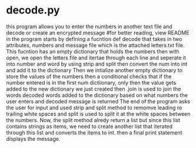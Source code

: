 # decode.py
this program allows you to enter the numbers in another text file and decode or create an encrypted message
#for better reading, view README in 
the program starts by defining a fucntion def decode that takes in two attributes, numbers and message file which is the attached letters.txt file. 
This fucntion has an empty dictionary that holds the numbers 
then with open, we open the letters file and itertae through each line and seperate it into number and word by using strip and split
then convert the num into int and add it to the dictionary 
Then we intialize another empty dictionary to store the values of the numbers 
then a conditional checks that if the number entered is in the first  num dictiionary, only then the value gets added to the new dictionary we just created 
then .join is used to join the words decoded words added to the dictionary based on what numbers the user enters and decoded message is returned
The end of the program asks the user for input and used strip and split method to remomve leading ro trailing white spaces and split is used to split it at the white spaces between the numbers.
Now, the split method alredy return a list but since this list contains strings as items, we need to create another list that iterated through this list and converts the items to int.
then a final  print statement displays the message.
